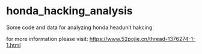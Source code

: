 # honda_hacking_analysis
Some code and data for analyzing honda headunit hakcing


for more information please visit:  https://www.52pojie.cn/thread-1376274-1-1.html
